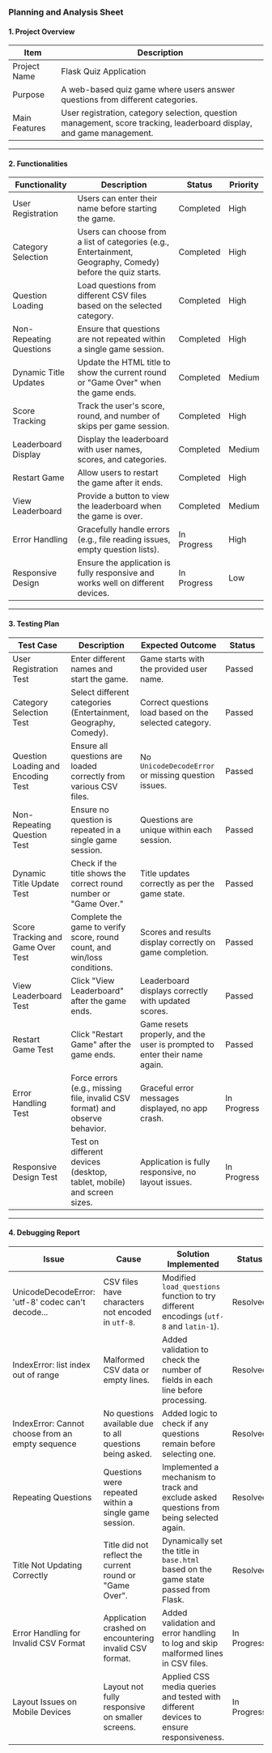### Planning and Analysis Sheet

#### 1. **Project Overview**

| Item              | Description                                                                 |
|-------------------|-----------------------------------------------------------------------------|
| Project Name      | Flask Quiz Application                                                      |
| Purpose           | A web-based quiz game where users answer questions from different categories.|
| Main Features     | User registration, category selection, question management, score tracking, leaderboard display, and game management. |

---

#### 2. **Functionalities**

| **Functionality**         | **Description**                                                                                                 | **Status**      | **Priority** |
|---------------------------|----------------------------------------------------------------------------------------------------------------|-----------------|--------------|
| User Registration         | Users can enter their name before starting the game.                                                           | Completed       | High         |
| Category Selection        | Users can choose from a list of categories (e.g., Entertainment, Geography, Comedy) before the quiz starts.     | Completed       | High         |
| Question Loading          | Load questions from different CSV files based on the selected category.                                         | Completed       | High         |
| Non-Repeating Questions   | Ensure that questions are not repeated within a single game session.                                            | Completed       | High         |
| Dynamic Title Updates     | Update the HTML title to show the current round or "Game Over" when the game ends.                              | Completed       | Medium       |
| Score Tracking            | Track the user's score, round, and number of skips per game session.                                            | Completed       | High         |
| Leaderboard Display       | Display the leaderboard with user names, scores, and categories.                                                | Completed       | Medium       |
| Restart Game              | Allow users to restart the game after it ends.                                                                  | Completed       | High         |
| View Leaderboard          | Provide a button to view the leaderboard when the game is over.                                                 | Completed       | Medium       |
| Error Handling            | Gracefully handle errors (e.g., file reading issues, empty question lists).                                     | In Progress     | High         |
| Responsive Design         | Ensure the application is fully responsive and works well on different devices.                                 | In Progress     | Low          |

---

#### 3. **Testing Plan**

| **Test Case**                                  | **Description**                                                                                 | **Expected Outcome**                                                       | **Status**        |
|------------------------------------------------|-------------------------------------------------------------------------------------------------|---------------------------------------------------------------------------|-------------------|
| User Registration Test                         | Enter different names and start the game.                                                       | Game starts with the provided user name.                                   | Passed            |
| Category Selection Test                        | Select different categories (Entertainment, Geography, Comedy).                                  | Correct questions load based on the selected category.                     | Passed            |
| Question Loading and Encoding Test             | Ensure all questions are loaded correctly from various CSV files.                                | No `UnicodeDecodeError` or missing question issues.                        | Passed            |
| Non-Repeating Question Test                    | Ensure no question is repeated in a single game session.                                         | Questions are unique within each session.                                  | Passed            |
| Dynamic Title Update Test                      | Check if the title shows the correct round number or "Game Over."                                 | Title updates correctly as per the game state.                             | Passed            |
| Score Tracking and Game Over Test              | Complete the game to verify score, round count, and win/loss conditions.                         | Scores and results display correctly on game completion.                   | Passed            |
| View Leaderboard Test                          | Click "View Leaderboard" after the game ends.                                                    | Leaderboard displays correctly with updated scores.                        | Passed            |
| Restart Game Test                              | Click "Restart Game" after the game ends.                                                        | Game resets properly, and the user is prompted to enter their name again.   | Passed            |
| Error Handling Test                            | Force errors (e.g., missing file, invalid CSV format) and observe behavior.                      | Graceful error messages displayed, no app crash.                           | In Progress       |
| Responsive Design Test                         | Test on different devices (desktop, tablet, mobile) and screen sizes.                            | Application is fully responsive, no layout issues.                         | In Progress       |

---

#### 4. **Debugging Report**

| **Issue**                                         | **Cause**                                                | **Solution Implemented**                                                                                             | **Status**    |
|---------------------------------------------------|----------------------------------------------------------|-----------------------------------------------------------------------------------------------------------------------|---------------|
| UnicodeDecodeError: 'utf-8' codec can't decode... | CSV files have characters not encoded in `utf-8`.        | Modified `load_questions` function to try different encodings (`utf-8` and `latin-1`).                                | Resolved      |
| IndexError: list index out of range                | Malformed CSV data or empty lines.                       | Added validation to check the number of fields in each line before processing.                                         | Resolved      |
| IndexError: Cannot choose from an empty sequence   | No questions available due to all questions being asked. | Added logic to check if any questions remain before selecting one.                                                     | Resolved      |
| Repeating Questions                                | Questions were repeated within a single game session.    | Implemented a mechanism to track and exclude asked questions from being selected again.                                | Resolved      |
| Title Not Updating Correctly                       | Title did not reflect the current round or "Game Over".  | Dynamically set the title in `base.html` based on the game state passed from Flask.                                    | Resolved      |
| Error Handling for Invalid CSV Format              | Application crashed on encountering invalid CSV format.  | Added validation and error handling to log and skip malformed lines in CSV files.                                      | In Progress   |
| Layout Issues on Mobile Devices                    | Layout not fully responsive on smaller screens.          | Applied CSS media queries and tested with different devices to ensure responsiveness.                                  | In Progress   |
